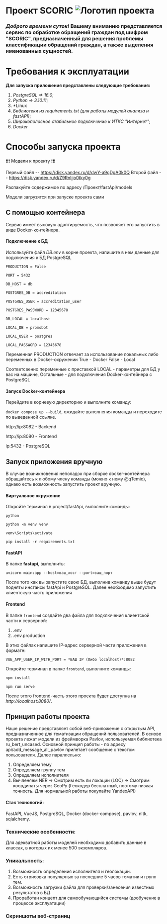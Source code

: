 # Проект SCORIC ![Логотип проекта](voice.png)

### *Доброго времени суток!* **Вашему вниманию** представляется сервис по обработке обращений граждан под шифром "**SCORIC**", предназначенный для решения проблемы классификации обращений граждан, а также выделения именованных сущностей.

# Требования к эксплуатации

**Для запуска приложения представлены следующие требования:**

1) *PostgreSQL => 16.0*;
2) *Python => 3.10.11*;
3) *Linux
4) *Библиотеки из requirements.txt (для работы модулей анализа и fastAPI)*;
5) *Широкополосное стабильное подключение к ИТКС "Интернет"*;
6) *Docker*

# Способы запуска проекта

❗❗❗ Модели к проекту ❗❗❗

Первый файл -- https://disk.yandex.ru/d/dwY-a9gDgA0k0Q
Второй файл -- https://disk.yandex.ru/d/Z9RnIjjo0tky0g

Распакуйте содержимое по адресу /Проект/fastApi/models

Модели загрузятся при запуске проекта сами

## С помощью контейнера

  Сервис имеет высокую адаптируемость, что позволяет его запустить в виде Docker-контейнера.

#### Подключение к БД

  Используйте файл *DB.env* в корне проекта, напишите в нем данные для подключения к БД PostgreSQL

`PRODUCTION = False`

`PORT = 5432`

`DB_HOST = db`

`POSTGRES_DB = accreditation`

`POSTGRES_USER = accreditation_user`

`POSTGRES_PASSWORD = 12345678`

`DB_LOCAL = localhost`

`LOCAL_DB = promobot`

`LOCAL_USER = postgres`

`LOCAL_PASSWORD = 12345678`

Переменная PRODUCTION отвечает за использование локальных либо переменных в Docker-окружении
True - Docker
False - Local

Соответсвенно переменные с приставкой LOCAL - параметры для БД у вас на машине,
Остальные - для подключения Docker-контейнера с PostgreSQL

#### Запуск Docker-контейнера

  Перейдите в корневую директорию и выполните команду:

  `docker compose up --build`, ожидайте выполнения команды и переходите по выведенной ссылке.
  
  http://ip:8082 - Backend
  
  http://ip:8080 - Frontend
  
  ip:5432 - PostgreSQL

## Запуск приложения вручную

  В случае возникновения неполадок при сборке docker-контейнера обращайтесь к любому члену команды (можно к нему @qTemio), однако есть возможность запустить проект вручную.

#### Виртуальное окружение

Откройте терминал в project/fastApi, выполните команды:

```
python

python -m venv venv

venv\Scripts\activate

pip install -r requirements.txt
```

#### FastAPI

В папке **fastapi**, выполнить:

`uvicorn main:app --host=ваш_хост --port=ваш_порт`

После того как вы запустите свою БД, выполнив команду выше будут подняты инстансы fastApi и PostgreSQL. Далее необходимо запустить клиентскую часть приложения

#### Frontend

В папке `frontend` создайте два файла для подключения клиентской части к серверной:

1) .env
2) .env.production

В этих файлах напишите IP-адрес серверной части приложения в формате:

`VUE_APP_USER_IP_WITH_PORT = *ВАШ IP (Либо localhost)*:8082`

Откройте терминал в папке `frontend`, выполните команды:

`npm install`

`npm run serve`

После этого frontend-часть этого проекта будет доступна на *http://localhost:8080/*.

## Принцип работы проекта

Наше решение представляет собой веб-приложение с открытым API, предназначенное для тематизации обращений пользователей. В основе проекта лежат модели из фреймворка Pavlov, используемая библиотека ru_bert_uncased. 
Основной принцип работы - по адресу api/add_message_all_pavlov прилетает сообщение с текстом пользователя. Далее параллельно:
1) Определяем тему
2) Определяем группу тем
3) Определяем исполнителя
4) Вычленяем NER -> Смотрим есть ли локации (LOC) -> Смотрим координаты через GeoPy (Геокодер бесплатный, поэтому низкая точность. Для нормальной работы покупайте YandexAPI)

#### Стэк технологий:

FastAPI, VueJS, PostgreSQL, Docker (docker-compose), pavlov, nltk, sqlalchemy.

### Технические особенности:

Для адекватной работы моделей необходимо добавить данные в классах, в которых их менее 500 экземпляров.

### Уникальность:

1. Возможность определения исполнителя и геолокации.
2. Есть отрисовка популярных за последние 5 часов тематик и групп тем.
3. Возможность загрузки файла для проверки/занесения известных результатов в БД.
4. Проработан концепт для самообучающийся системы (дообучение в процессе эксплуатации)

### Скриншоты веб-страниц
